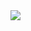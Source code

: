 <img src="https://capsule-render.vercel.app/api?type=wave&color=auto&height=300&section=header&text=Hello%20I'm Hyunsu&fontSize=90" />
